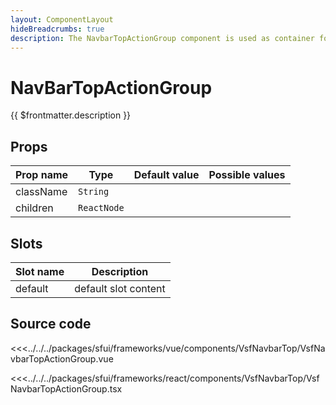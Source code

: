 ```yaml
---
layout: ComponentLayout
hideBreadcrumbs: true
description: The NavbarTopActionGroup component is used as container for navigation in NavbarTop component.
---
```

# NavBarTopActionGroup

{{ $frontmatter.description }}
<!-- react -->
## Props

|    Prop name          |    Type          |      Default value    |     Possible values             |
|-----------------------|----------------- |---------------        |---------------------------------|
|       className      |       `String`    |                     |                       |
|       children       |       `ReactNode` |                     |                       |

<!-- end react -->


<!-- vue -->

## Slots

| Slot name          |            Description                    |
| ---------          | -----------------------------------       |
|    default         |    default slot content                   |  


<!-- end vue -->

## Source code

<!-- vue -->
<<<../../../packages/sfui/frameworks/vue/components/VsfNavbarTop/VsfNavbarTopActionGroup.vue
<!-- end vue -->
<!-- react -->
<<<../../../packages/sfui/frameworks/react/components/VsfNavbarTop/VsfNavbarTopActionGroup.tsx
<!-- end react -->
